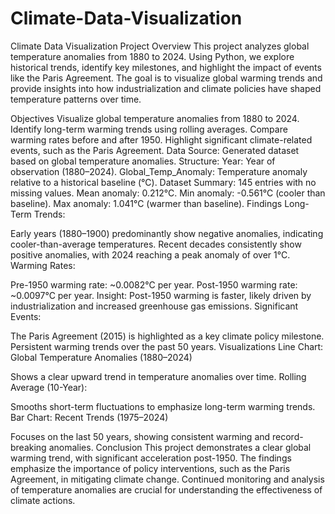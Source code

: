# Climate-Data-Visualization
Climate Data Visualization
Project Overview
This project analyzes global temperature anomalies from 1880 to 2024. Using Python, we explore historical trends, identify key milestones, and highlight the impact of events like the Paris Agreement. The goal is to visualize global warming trends and provide insights into how industrialization and climate policies have shaped temperature patterns over time.

Objectives
Visualize global temperature anomalies from 1880 to 2024.
Identify long-term warming trends using rolling averages.
Compare warming rates before and after 1950.
Highlight significant climate-related events, such as the Paris Agreement.
Data
Source: Generated dataset based on global temperature anomalies.
Structure:
Year: Year of observation (1880–2024).
Global_Temp_Anomaly: Temperature anomaly relative to a historical baseline (°C).
Dataset Summary:
145 entries with no missing values.
Mean anomaly: 0.212°C.
Min anomaly: -0.561°C (cooler than baseline).
Max anomaly: 1.041°C (warmer than baseline).
Findings
Long-Term Trends:

Early years (1880–1900) predominantly show negative anomalies, indicating cooler-than-average temperatures.
Recent decades consistently show positive anomalies, with 2024 reaching a peak anomaly of over 1°C.
Warming Rates:

Pre-1950 warming rate: ~0.0082°C per year.
Post-1950 warming rate: ~0.0097°C per year.
Insight: Post-1950 warming is faster, likely driven by industrialization and increased greenhouse gas emissions.
Significant Events:

The Paris Agreement (2015) is highlighted as a key climate policy milestone.
Persistent warming trends over the past 50 years.
Visualizations
Line Chart: Global Temperature Anomalies (1880–2024)

Shows a clear upward trend in temperature anomalies over time.
Rolling Average (10-Year):

Smooths short-term fluctuations to emphasize long-term warming trends.
Bar Chart: Recent Trends (1975–2024)

Focuses on the last 50 years, showing consistent warming and record-breaking anomalies.
Conclusion
This project demonstrates a clear global warming trend, with significant acceleration post-1950. The findings emphasize the importance of policy interventions, such as the Paris Agreement, in mitigating climate change. Continued monitoring and analysis of temperature anomalies are crucial for understanding the effectiveness of climate actions.
